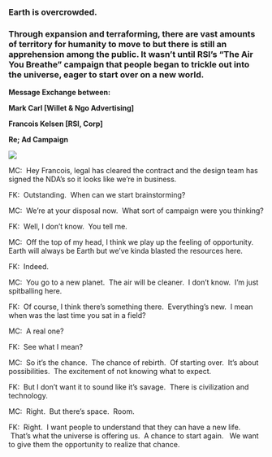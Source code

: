 ### Earth is overcrowded.

  

### Through expansion and terraforming, there are vast amounts of territory for humanity to move to but there is still an apprehension among the public. It wasn’t until RSI’s “The Air You Breathe” campaign that people began to trickle out into the universe, eager to start over on a new world.

  
**Message Exchange between:**

**Mark Carl [Willet & Ngo Advertising]**

**Francois Kelsen [RSI, Corp]**

**Re; Ad Campaign**

![](https://robertsspaceindustries.com/media/xwmr7iit6nf0ir/post/OffWorldAd_2.jpg)

MC:  Hey Francois, legal has cleared the contract and the design team has signed the NDA’s so it looks like we’re in business.

FK:  Outstanding.  When can we start brainstorming?

MC:  We’re at your disposal now.  What sort of campaign were you thinking?

FK:  Well, I don’t know.  You tell me.

MC:  Off the top of my head, I think we play up the feeling of opportunity.  Earth will always be Earth but we’ve kinda blasted the resources here.

FK:  Indeed.

MC:  You go to a new planet.  The air will be cleaner.  I don’t know.  I’m just spitballing here.

FK:  Of course, I think there’s something there.  Everything’s new.  I mean when was the last time you sat in a field?

MC:  A real one?

FK:  See what I mean?

MC:  So it’s the chance.  The chance of rebirth.  Of starting over.  It’s about possibilities.  The excitement of not knowing what to expect.

FK:  But I don’t want it to sound like it’s savage.  There is civilization and technology.

MC:  Right.  But there’s space.  Room.

FK:  Right.  I want people to understand that they can have a new life.  That’s what the universe is offering us.  A chance to start again.   We want to give them the opportunity to realize that chance.